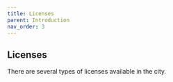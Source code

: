 ```yaml
---
title: Licenses
parent: Introduction
nav_order: 3
---
```


## Licenses

There are several types of licenses available in the city. 
